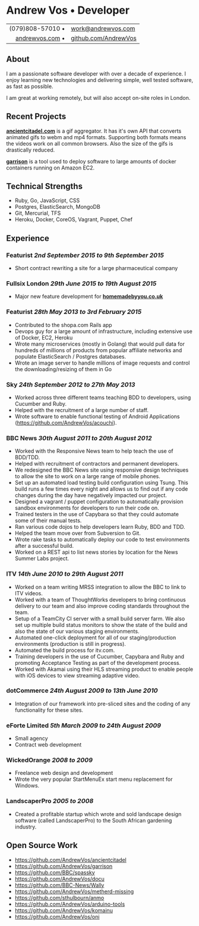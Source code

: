 <div class="title">
  <h1>Andrew Vos &#8226; Developer</h1>
</div>

<link href="style.css" rel="stylesheet">

|                                                   |                                                         |
|--------------------------------------------------:|:--------------------------------------------------------|
| (079)808-57010 &#8226;                            | work@andrewvos.com                                      |
| [andrewvos.com](http://www.andrewvos.com) &#8226; | [github.com/AndrewVos](http://www.github.com/AndrewVos) |

## About

I am a passionate software developer with over a decade of experience.
I enjoy learning new technologies and delivering simple, well tested software, as fast as possible.

I am great at working remotely, but will also accept on-site roles in London.

## Recent Projects

[**ancientcitadel.com**](http://ancientcitadel.com) is a gif aggregator. It has it's own API
that converts animated gifs to webm and mp4 formats. Supporting both formats means the videos
work on all common browsers. Also the size of the gifs is drastically reduced.

[**garrison**](https://github.com/AndrewVos/garrison) is a tool used to deploy software to large
amounts of docker containers running on Amazon EC2.

## Technical Strengths

- Ruby, Go, JavaScript, CSS
- Postgres, ElasticSearch, MongoDB
- Git, Mercurial, TFS
- Heroku, Docker, CoreOS, Vagrant, Puppet, Chef

## Experience

### Featurist _2nd September 2015 to 9th September 2015_

- Short contract rewriting a site for a large pharmaceutical company

### Fullsix London _29th June 2015 to 19th August 2015_

- Major new feature development for [**homemadebyyou.co.uk**](homemadebyyou.co.uk)

### Featurist _28th May 2013 to 3rd February 2015_
- Contributed to the shopa.com Rails app
- Devops guy for a large amount of infrastructure, including extensive use of Docker, EC2, Heroku
- Wrote many microservices (mostly in Golang) that would pull data for hundreds of millions of products from popular affiliate networks and populate ElasticSearch / Postgres databases.
- Wrote an image server to handle millions of image requests and control the downloading/resizing of them in Go

### Sky _24th September 2012 to 27th May 2013_
- Worked across three different teams teaching BDD to developers, using Cucumber and Ruby.
- Helped with the recruitment of a large number of staff.
- Wrote software to enable functional testing of Android Applications (https://github.com/AndrewVos/acouchi).

### BBC News _30th August 2011 to 20th August 2012_
- Worked with the Responsive News team to help teach the use of BDD/TDD.
- Helped with recruitment of contractors and permanent developers.
- We redesigned the BBC News site using responsive design techniques to allow the site to work on a large range of mobile phones.
- Set up an automated load testing build configuration using Tsung. This build runs a few times every night and allows us to find out if any code changes during the day have negatively impacted our project.
- Designed a vagrant / puppet configuration to automatically provision sandbox environments for developers to run their code on.
- Trained testers in the use of Capybara so that they could automate some of their manual tests.
- Ran various code dojos to help developers learn Ruby, BDD and TDD.
- Helped the team move over from Subversion to Git.
- Wrote rake tasks to automatically deploy our code to test environments after a successful build.
- Worked on a REST api to list news stories by location for the News Summer Labs project.

### ITV _14th June 2010 to 29th August 2011_
- Worked on a team writing MRSS integration to allow the BBC to link to ITV videos.
- Worked with a team of ThoughtWorks developers to bring continuous delivery to our team and also improve coding standards throughout the team.
- Setup of a TeamCity CI server with a small build server farm. We also set up multiple build status monitors to show the state of the build and also the state of our various staging environments.
- Automated one-click deployment for all of our staging/production environments (production is still in progress).
- Automated the build process for itv.com.
- Training developers in the use of Cucumber, Capybara and Ruby and promoting Acceptance Testing as part of the development process.
- Worked with Akamai using their HLS streaming product to enable people with iOS devices to view streaming adaptive video.

### dotCommerce _24th August 2009 to 13th June 2010_
- Integration of our framework into pre-sliced sites and the coding of any functionality for these sites.

### eForte Limited _5th March 2009 to 24th August 2009_
- Small agency
- Contract web development

### WickedOrange _2008 to 2009_
- Freelance web design and development
- Wrote the very popular StartMenuEx start menu replacement for Windows.

### LandscaperPro _2005 to 2008_
- Created a profitable startup which wrote and sold landscape design software (called LandscaperPro) to the South African gardening industry.

## Open Source Work

- https://github.com/AndrewVos/ancientcitadel
- https://github.com/AndrewVos/garrison
- https://github.com/BBC/spassky
- https://github.com/AndrewVos/docu
- https://github.com/BBC-News/Wally
- https://github.com/AndrewVos/metherd-missing
- https://github.com/sthulbourn/anmo
- https://github.com/AndrewVos/arduino-tools
- https://github.com/AndrewVos/komainu
- https://github.com/AndrewVos/oni
